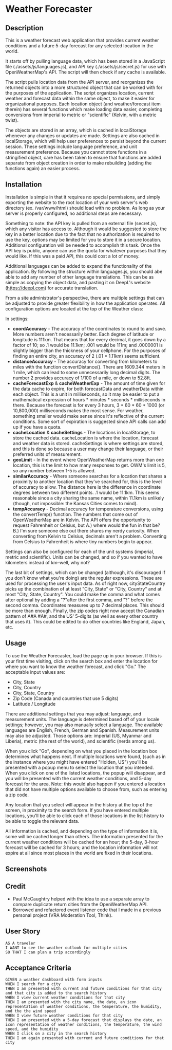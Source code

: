 # Weather Forecaster

## Description

This is a weather forecast web application that provides current weather conditions and a future 5-day forecast for any
selected location in the world.

It starts off by pulling language data, which has been stored in a JavaScript file (./assets/js/languages.js), and API
key (./assets/js/secret.js) for use with OpenWeatherMap's API. The script will then check if any cache is available.

The script pulls location data from the API server, and reorganizes the returned objects into a more structured object
that can be worked with for the purposes of the application. The script organizes location, current weather and forecast
data within the same object, to make it easier for organizational purposes. Each location object (and weather/forecast
item therein) has several functions which make loading data easier, completing conversions from imperial to metric or
"scientific" (Kelvin, with a metric twist).

The objects are stored in an array, which is cached in localStorage whenever any changes or updates are made. Settings
are also cached in localStorage, which will help user preferences to persist beyond the current session. These settings
include language preference, and unit measurement preference. Because you cannot store functions in a stringified
object, care has been taken to ensure that functions are added separate from object creation in order to make
rebuilding (adding the functions again) an easier process.

## Installation

Installation is simple in that it requires no special permissions, and simply exporting the website to the root location
of your web server's web directory (ex. /var/www/html) should load with no problem. As long as your server is properly
configured, no additional steps are necessary.

Something to note: the API key is pulled from an external file (secret.js), which any visitor has access to. Although
it would be suggested to store the key in a better location due to the fact that no authorization is required to use the
key, options may be limited for you to store it in a secure location. Additional configuration will be needed to
accomplish this task. Once the API key is public, anyone can use the quota for whatever purposes that they would like.
If this was a paid API, this could cost a lot of money.

Additional languages can be added to expand the functionality of the application. By following the structure within
languages.js, you should abe able to add any number of other language translations. This can be as simple as copying the
object data, and pasting it on DeepL's website (https://deepl.com) for accurate translation.

From a site administrator's perspective, there are multiple settings that can be adjusted to provide greater flexibility
in how the application operates. All configuration options are located at the top of the Weather class:

In settings:

* **coordAccuracy** - The accuracy of the coordinates to round to and save. More numbers aren't necessarily better. Each
  degree of latitude or longitude is 111km. That means that for every decimal, it goes down by a factor of 10; so .1
  would be 11.1km; .001 would be 111m; and .0000001 is slightly bigger than the thickness of your cellphone. For the
  purposes of finding an entire city, an accuracy of 2 (.01 = 1.11km) seems sufficient.
* **distanceAccuracy** - The accuracy for converting from kilometers to miles with the function convertDistance(). There
  are
  1609.344 meters in 1 mile, which can lead to some unnecessarily long decimal digits. The number 2 provides accuracy of
  1/100 of a mile, or down to 52.8ft.
* **cacheForecastExp** & **cacheWeatherExp** - The amount of time given for the data cache to expire, for both
  forecastData and weatherData within each object. This is a unit in milliseconds, so it may be easier to put a
  mathematical expression of hours * minutes * seconds * milliseconds in there. Because the forecast is for every 3
  hours, 3 * 60 * 60 * 1000 (or 10,800,000) milliseconds makes the most sense. For weather, something smaller would make
  sense since it's reflective of the current conditions. Some sort of expiration is suggested since API calls can add up
  if you have a quota.
* **cacheLocation** & **cacheSettings** - The locations in localStorage, to store the cached data. cacheLocation is
  where the location, forecast and weather data is stored. cacheSettings is where settings are stored, and this is done
  so because a user may change their language, or their preferred units of measurement.
* **geoLimit** - In the event where OpenWeatherMap returns more than one location, this is the limit to how many
  responses to get. OWM's limit is 5, so any number between 1-5 is allowed.
* **similarAccuracy** - Where someone searches for a location that shares a proximity to another location that they've
  searched for, this is the level of accuracy to allow. The distance here is the difference in coordinate degrees
  between two different points. .1 would be 11.1km. This seems reasonable since a city sharing the same name, within
  11.1km is unlikely (though, not impossible: the Kansas Cities comes to mind).
* **tempAccuracy** - Decimal accuracy for temperature conversions, using the convertTemp() function. The numbers that
  come out of OpenWeatherMap are in Kelvin. The API offers the opportunity to request Fahrenheit or Celsius, but A.)
  where would the fun in that be? B.) I'm sure someone else out there shares my nerdy curiosity. When converting from
  Kelvin to Celsius, decimals aren't a problem. Converting from Celsius to Fahrenheit is where tiny numbers begin to
  appear.

Settings can also be configured for each of the unit systems (imperial, metric and scientific). Units can be changed,
and so if you wanted to have kilometers instead of km–well, why not?

The last bit of settings, which can be changed (although, it's discouraged if you don't know what you're doing) are the
regular expressions. These are used for processing the user's input data. As of right now, cityStateCountry picks up the
combination of at least "City, State" or "City, Country" and at most "City, State, Country". You could make the comma
and what comes after optional by adding a "?"after the first comma, and "?" before the second comma. Coordinates
measures up to 7 decimal places. This should be more than enough. Finally, the zip codes right now accept the Canadian
pattern of A#A #A#, and the US' 5-digits (as well as every other country that uses it). This could be edited to do other
countries like England, Japan, etc.

## Usage

To use the Weather Forecaster, load the page up in your browser. If this is your first time visiting, click on the
search box and enter the location for where you want to know the weather forecast, and click "Go." The acceptable input
values are:

* City, State
* City, Country
* City, State, Country
* Zip Code (Canada and countries that use 5 digits)
* Latitude / Longitude

There are additional settings that you may adjust: language, and measurement units. The language is determined based off
of your locale settings; however, you may also manually select a language. The available languages are English, French,
German and Spanish. Measurement units may also be adjusted. Those options are: imperial (US, Myanmar and Liberia),
metric (the rest of the world), and scientific (nerds among us).

When you click "Go", depending on what you placed in the location box determines what happens next. If multiple
locations were found, (such as in the instance where you might have entered "Holden, US") you'll be presented with a
popup menu to select the location that you intended. When you click on one of the listed locations, the popup will
disappear, and you will be presented with the current weather conditions, and 5-day forecast for the area. Note: this
would also happen if you entered a location that did not have multiple options available to choose from, such as
entering a zip code.

Any location that you select will appear in the history at the top of the screen, in proximity to the search form. If
you have entered multiple locations, you'll be able to click each of those locations in the list history to be able to
toggle the relevant data.

All information is cached, and depending on the type of information it is, some will be cached longer than others.
The information presented for the current weather conditions will be cached for an hour; the 5-day, 3-hour forecast will
be cached for 3 hours; and the location information will not expire at all since most places in the world are fixed in
their locations.

## Screenshots

## Credit

* Paul McCaughtry helped with the idea to use a separate array to compare duplicate return cities from the OpenWeatherMap
API.
* Borrowed and refactored event listener code that I made in a previous personal project (VRA Moderation Tool, Think).

## User Story

```
AS A traveler
I WANT to see the weather outlook for multiple cities
SO THAT I can plan a trip accordingly
```

## Acceptance Criteria

```
GIVEN a weather dashboard with form inputs
WHEN I search for a city
THEN I am presented with current and future conditions for that city and that city is added to the search history
WHEN I view current weather conditions for that city
THEN I am presented with the city name, the date, an icon representation of weather conditions, the temperature, the humidity, and the the wind speed
WHEN I view future weather conditions for that city
THEN I am presented with a 5-day forecast that displays the date, an icon representation of weather conditions, the temperature, the wind speed, and the humidity
WHEN I click on a city in the search history
THEN I am again presented with current and future conditions for that city
```
